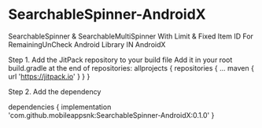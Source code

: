 # SearchableSpinner-AndroidX
SearchableSpinner &amp; SearchableMultiSpinner With Limit &amp; Fixed Item ID For RemainingUnCheck Android Library IN AndroidX


Step 1. Add the JitPack repository to your build file
Add it in your root build.gradle at the end of repositories:
	allprojects {
		repositories {
			...
			maven { url 'https://jitpack.io' }
		}
	}
  
Step 2. Add the dependency

dependencies {
	        implementation 'com.github.mobileappsnk:SearchableSpinner-AndroidX:0.1.0'
	}
